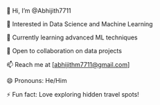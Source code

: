 👋 Hi, I’m @Abhijith7711

👀 Interested in Data Science and Machine Learning

🌱 Currently learning advanced ML techniques

💞️ Open to collaboration on data projects

📫 Reach me at [abhijithm7711@gmail.com]

😄 Pronouns: He/Him

⚡ Fun fact: Love exploring hidden travel spots!
